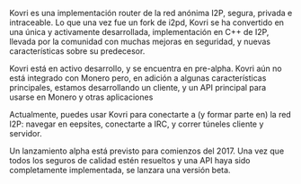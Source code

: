 Kovri es una implementación router de la red anónima I2P, segura, privada e intraceable. Lo que una vez fue un fork de i2pd, Kovri se ha convertido en una única y activamente desarrollada, implementación en C++ de I2P, llevada por la comunidad con muchas mejoras en seguridad, y nuevas características sobre su predecesor.

Kovri está en activo desarrollo, y se encuentra en pre-alpha. Kovri aún no está integrado con Monero pero, en adición a algunas características principales, estamos desarrollando un cliente, y un API principal para usarse en Monero y otras aplicaciones

Actualmente, puedes usar Kovri para conectarte a (y formar parte en) la red I2P: navegar en eepsites, conectarte a IRC, y correr túneles cliente y servidor.

Un lanzamiento alpha está previsto para comienzos del 2017. Una vez que todos los seguros de calidad estén resueltos y una API haya sido completamente implementada, se lanzara una versión beta.
